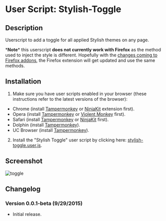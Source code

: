 User Script: Stylish-Toggle
============================

## Description

Userscript to add a toggle for all applied Stylish themes on any page.

\***Note**\* this userscript **does not currently work with Firefox** as the method used to inject the style is different. Hopefully with the [changes coming to Firefox addons](https://blog.mozilla.org/addons/2015/08/21/the-future-of-developing-firefox-add-ons/), the Firefox extension will get updated and use the same methods.

## Installation

1. Make sure you have user scripts enabled in your browser (these instructions refer to the latest versions of the browser):

  * Chrome (install [Tampermonkey](https://tampermonkey.net/?ext=dhdg&browser=chrome) or [NinjaKit](https://chrome.google.com/webstore/detail/gpbepnljaakggeobkclonlkhbdgccfek) extension first).
  * Opera (install [Tampermonkey](https://tampermonkey.net/?ext=dhdg&browser=opera) or [Violent Monkey](https://addons.opera.com/en/extensions/details/violent-monkey/) first).
  * Safari (install [Tampermonkey](https://tampermonkey.net/?ext=dhdg&browser=safari) or [NinjaKit](http://ss-o.net/safari/extension/NinjaKit.safariextz) first).
  * Dolphin (install [Tampermonkey](https://tampermonkey.net/?ext=dhdg&browser=dolphin)).
  * UC Browser (install [Tampermonkey](https://tampermonkey.net/?ext=dhdg&browser=ucweb)).

2. Install the "Stylish Toggle" user script by clicking here: [stylish-toggle.user.js](//StylishThemes/Stylish-Toggle/stylish-toggle.user.js).

## Screenshot

![toggle](https://cloud.githubusercontent.com/assets/136959/10171801/8afbfd8c-66a1-11e5-8bba-79e4f670321e.gif)

## Changelog

### Version 0.0.1-beta (9/29/2015)

* Initial release.
